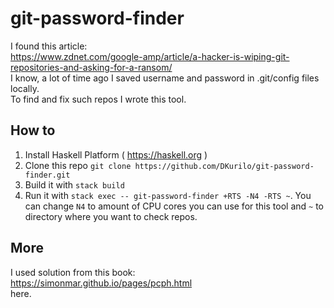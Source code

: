 # git-password-finder

I found this article:  
https://www.zdnet.com/google-amp/article/a-hacker-is-wiping-git-repositories-and-asking-for-a-ransom/  
I know, a lot of time ago I saved username and password in .git/config files locally.  
To find and fix such repos I wrote this tool.

## How to

1. Install Haskell Platform ( https://haskell.org )
2. Clone this repo `git clone https://github.com/DKurilo/git-password-finder.git`
3. Build it with `stack build`
4. Run it with `stack exec -- git-password-finder +RTS -N4 -RTS ~`. You can change `N4` to amount of CPU cores you can use for this tool and `~` to directory where you want to check repos.

## More

I used solution from this book:  
https://simonmar.github.io/pages/pcph.html  
here.

